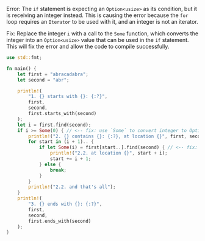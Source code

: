 Error: The `if` statement is expecting an `Option<usize>` as its condition, but it is receiving an integer instead. This is causing the error because the `for` loop requires an `Iterator` to be used with it, and an integer is not an iterator.

Fix: Replace the integer `i` with a call to the `Some` function, which converts the integer into an `Option<usize>` value that can be used in the `if` statement. This will fix the error and allow the code to compile successfully.
```rust
use std::fmt;

fn main() {
    let first = "abracadabra";
    let second = "abr";

    println!(
        "1. {} starts with {}: {:?}",
        first,
        second,
        first.starts_with(second)
    );
    let i = first.find(second);
    if i >= Some(0) { // <-- fix: use `Some` to convert integer to Option<usize>
        println!("2. {} contains {}: {:?}, at location {}", first, second, i);
        for start in (i + 1).. {
            if let Some(i) = first[start..].find(second) { // <-- fix: use `Some` to convert integer to Option<usize>
                println!("2.2. at location {}", start + i);
                start += i + 1;
            } else {
                break;
            }
        }
        println!("2.2. and that's all");
    }
    println!(
        "3. {} ends with {}: {:?}",
        first,
        second,
        first.ends_with(second)
    );
}
```
